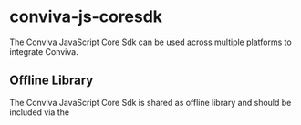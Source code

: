 # conviva-js-coresdk
The Conviva JavaScript Core Sdk can be used across multiple platforms to integrate Conviva.

## Offline Library
The Conviva JavaScript Core Sdk is shared as offline library and should be included via the <script> tag in the application.

```
<script type="text/javascript" src="<PATH>/conviva-core-sdk.js"></script>
```
## Install via npm

```
npm install @convivainc/conviva-js-coresdk --save
```

## Note:
* Refer https://community.conviva.com/ for integration guidelines.
